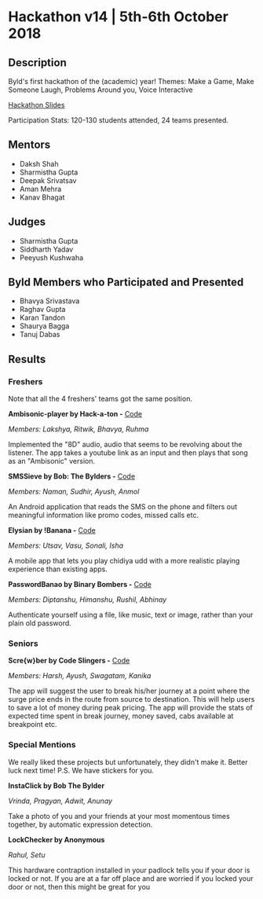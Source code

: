 # Hackathon v14 | 5th-6th October 2018

## Description

Byld's first hackathon of the (academic) year! Themes: Make a Game, Make Someone Laugh, Problems Around you, Voice Interactive

[Hackathon Slides](https://docs.google.com/presentation/d/1H0ETK749irgAg32A3s4vNkC6Z1OtJSXxvpXP1qaDoWs/edit?usp=sharing)

Participation Stats: 120-130 students attended, 24 teams presented.

## Mentors
- Daksh Shah
- Sharmistha Gupta
- Deepak Srivatsav
- Aman Mehra
- Kanav Bhagat

## Judges
- Sharmistha Gupta
- Siddharth Yadav
- Peeyush Kushwaha

## Byld Members who Participated and Presented
- Bhavya Srivastava
- Raghav Gupta
- Karan Tandon
- Shaurya Bagga
- Tanuj Dabas

## Results

### Freshers

Note that all the 4 freshers' teams got the same position.

**Ambisonic-player by Hack-a-ton -** [Code](https://github.com/LakshyAAAgrawal/Ambisonic-player)

_Members: Lakshya, Ritwik, Bhavya, Ruhma_

Implemented the "8D" audio, audio that seems to be revolving about the listener. 
The app takes a youtube link as an input and then plays that song as an 
"Ambisonic" version.

 

**SMSSieve by Bob: The Bylders -** [Code](https://github.com/confusement/SMSieve/)

_Members: Naman, Sudhir, Ayush, Anmol_

An Android application that reads the SMS on the phone and filters out meaningful information like promo codes, missed calls etc. 

**Elysian by !Banana -** [Code](https://github.com/singlautsav/chidiya_lets_udd) 

_Members: Utsav, Vasu, Sonali, Isha_

A mobile app that lets you play chidiya udd with a more realistic playing experience than existing apps.

 

**PasswordBanao by Binary Bombers -** [Code](https://github.com/singlautsav/chidiya_lets_udd)

_Members: Diptanshu, Himanshu, Rushil, Abhinay_

Authenticate yourself using a file, like music, text or image, rather than your plain old password. 

### Seniors


**Scre{w}ber by Code Slingers -** [Code](https://github.com/harshj94/Screwber) 

_Members: Harsh, Ayush, Swagatam, Kanika_

The app will suggest the user to break his/her journey at a point where the
surge price ends in the route from source to destination. This will 
help users to save a lot of money during peak pricing. The app will 
provide the stats of expected time spent in break journey, money saved, 
cabs available at breakpoint etc.

### Special Mentions

We really liked these projects but unfortunately, they didn't make it. Better luck next time! P.S. We have stickers for you.

**InstaClick by Bob The Bylder**

_Vrinda, Pragyan, Adwit, Anunay_

Take a photo of you and your friends at your most momentous times together, by automatic expression detection.

**LockChecker by Anonymous**

_Rahul, Setu_

This hardware contraption installed in your padlock tells you if your door is locked
 or not. If you are at a far off place and are worried if you locked 
your door or not, then this might be great for you

